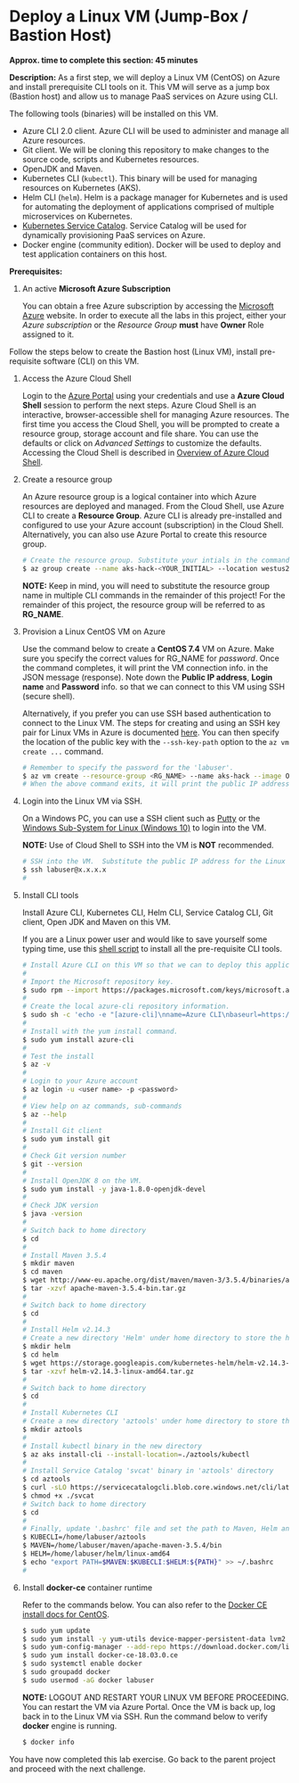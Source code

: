 #  Deploy a Linux VM (Jump-Box / Bastion Host)
**Approx. time to complete this section: 45 minutes**

**Description:**
As a first step, we will deploy a Linux VM (CentOS) on Azure and install prerequisite CLI tools on it.  This VM will serve as a jump box (Bastion host) and allow us to manage PaaS services on Azure using CLI.

The following tools (binaries) will be installed on this VM.
- Azure CLI 2.0 client.  Azure CLI will be used to administer and manage all Azure resources.
- Git client.  We will be cloning this repository to make changes to the source code, scripts and Kubernetes resources.
- OpenJDK and Maven.
- Kubernetes CLI (`kubectl`).  This binary will be used for managing resources on Kubernetes (AKS).
- Helm CLI (`helm`).  Helm is a package manager for Kubernetes and is used for automating the deployment of applications comprised of multiple microservices on Kubernetes.
- [Kubernetes Service Catalog](https://kubernetes.io/docs/concepts/extend-kubernetes/service-catalog/). Service Catalog will be used for dynamically provisioning PaaS services on Azure.
- Docker engine (community edition).  Docker will be used to deploy and test application containers on this host.

**Prerequisites:**
1. An active **Microsoft Azure Subscription**

   You can obtain a free Azure subscription by accessing the [Microsoft Azure](https://azure.microsoft.com/en-us/?v=18.12) website.  In order to execute all the labs in this project, either your *Azure subscription* or the *Resource Group* **must** have **Owner** Role assigned to it.

Follow the steps below to create the Bastion host (Linux VM), install pre-requisite software (CLI) on this VM.

1. Access the Azure Cloud Shell

   Login to the [Azure Portal](https://portal.azure.com) using your credentials and use a **Azure Cloud Shell** session to perform the next steps.  Azure Cloud Shell is an interactive, browser-accessible shell for managing Azure resources.  The first time you access the Cloud Shell, you will be prompted to create a resource group, storage account and file share.  You can use the defaults or click on *Advanced Settings* to customize the defaults.  Accessing the Cloud Shell is described in [Overview of Azure Cloud Shell](https://docs.microsoft.com/en-us/azure/cloud-shell/overview). 

2. Create a resource group

   An Azure resource group is a logical container into which Azure resources are deployed and managed.  From the Cloud Shell, use Azure CLI to create a **Resource Group**.  Azure CLI is already pre-installed and configured to use your Azure account (subscription) in the Cloud Shell.  Alternatively, you can also use Azure Portal to create this resource group.  

   ```bash
   # Create the resource group. Substitute your intials in the command below eg., aks-hack-GR
   $ az group create --name aks-hack-<YOUR_INITIAL> --location westus2
   ```

   **NOTE:** Keep in mind, you will need to substitute the resource group name in multiple CLI commands in the remainder of this project!  For the remainder of this project, the resource group will be referred to as **RG_NAME**.

3. Provision a Linux CentOS VM on Azure

   Use the command below to create a **CentOS 7.4** VM on Azure.  Make sure you specify the correct values for RG_NAME for *password*.  Once the command completes, it will print the VM connection info. in the JSON message (response).  Note down the **Public IP address**, **Login name** and **Password** info. so that we can connect to this VM using SSH (secure shell).

   Alternatively, if you prefer you can use SSH based authentication to connect to the Linux VM.  The steps for creating and using an SSH key pair for Linux VMs in Azure is documented [here](https://docs.microsoft.com/en-us/azure/virtual-machines/linux/mac-create-ssh-keys).  You can then specify the location of the public key with the `--ssh-key-path` option to the `az vm create ...` command.

   ```bash
   # Remember to specify the password for the 'labuser'.
   $ az vm create --resource-group <RG_NAME> --name aks-hack --image OpenLogic:CentOS:7.4:7.4.20180118 --size Standard_B2s --generate-ssh-keys --admin-username labuser --admin-password <password> --authentication-type password
   # When the above command exits, it will print the public IP address, login name (labuser) and password.  Make a note of these values.
   ```

4. Login into the Linux VM via SSH.

   On a Windows PC, you can use a SSH client such as [Putty](https://putty.org/) or the [Windows Sub-System for Linux (Windows 10)](https://docs.microsoft.com/en-us/windows/wsl/install-win10) to login into the VM.

   **NOTE:** Use of Cloud Shell to SSH into the VM is **NOT** recommended.

   ```bash
   # SSH into the VM.  Substitute the public IP address for the Linux VM in the command below.
   $ ssh labuser@x.x.x.x
   #
   ```

5. Install CLI tools

   Install Azure CLI, Kubernetes CLI, Helm CLI, Service Catalog CLI, Git client, Open JDK and Maven on this VM.

   If you are a Linux power user and would like to save yourself some typing time, use this [shell script](./shell-scripts/setup-bastion.sh) to install all the pre-requisite CLI tools.

   ```bash
   # Install Azure CLI on this VM so that we can to deploy this application to the AKS cluster later in step [D].
   #
   # Import the Microsoft repository key.
   $ sudo rpm --import https://packages.microsoft.com/keys/microsoft.asc
   #
   # Create the local azure-cli repository information.
   $ sudo sh -c 'echo -e "[azure-cli]\nname=Azure CLI\nbaseurl=https://packages.microsoft.com/yumrepos/azure-cli\nenabled=1\ngpgcheck=1\ngpgkey=https://packages.microsoft.com/keys/microsoft.asc" > /etc/yum.repos.d/azure-cli.repo'
   #
   # Install with the yum install command.
   $ sudo yum install azure-cli
   #
   # Test the install
   $ az -v
   #
   # Login to your Azure account
   $ az login -u <user name> -p <password>
   #
   # View help on az commands, sub-commands
   $ az --help
   #
   # Install Git client
   $ sudo yum install git
   #
   # Check Git version number
   $ git --version
   #
   # Install OpenJDK 8 on the VM.
   $ sudo yum install -y java-1.8.0-openjdk-devel
   #
   # Check JDK version
   $ java -version
   #
   # Switch back to home directory
   $ cd
   #
   # Install Maven 3.5.4
   $ mkdir maven
   $ cd maven
   $ wget http://www-eu.apache.org/dist/maven/maven-3/3.5.4/binaries/apache-maven-3.5.4-bin.tar.gz
   $ tar -xzvf apache-maven-3.5.4-bin.tar.gz
   #
   # Switch back to home directory
   $ cd
   #
   # Install Helm v2.14.3
   # Create a new directory 'Helm' under home directory to store the helm binary
   $ mkdir helm
   $ cd helm
   $ wget https://storage.googleapis.com/kubernetes-helm/helm-v2.14.3-linux-amd64.tar.gz
   $ tar -xzvf helm-v2.14.3-linux-amd64.tar.gz
   #
   # Switch back to home directory
   $ cd
   #
   # Install Kubernetes CLI
   # Create a new directory 'aztools' under home directory to store the kubectl binary
   $ mkdir aztools
   #
   # Install kubectl binary in the new directory
   $ az aks install-cli --install-location=./aztools/kubectl
   #
   # Install Service Catalog 'svcat' binary in 'aztools' directory
   $ cd aztools
   $ curl -sLO https://servicecatalogcli.blob.core.windows.net/cli/latest/$(uname -s)/$(uname -m)/svcat
   $ chmod +x ./svcat
   # Switch back to home directory
   $ cd
   #
   # Finally, update '.bashrc' file and set the path to Maven, Helm and Kubectl binaries
   $ KUBECLI=/home/labuser/aztools
   $ MAVEN=/home/labuser/maven/apache-maven-3.5.4/bin
   $ HELM=/home/labuser/helm/linux-amd64
   $ echo "export PATH=$MAVEN:$KUBECLI:$HELM:${PATH}" >> ~/.bashrc
   #
   ```

6. Install **docker-ce** container runtime

   Refer to the commands below.  You can also refer to the [Docker CE install docs for CentOS](https://docs.docker.com/install/linux/docker-ce/centos/).

   ```bash
   $ sudo yum update
   $ sudo yum install -y yum-utils device-mapper-persistent-data lvm2
   $ sudo yum-config-manager --add-repo https://download.docker.com/linux/centos/docker-ce.repo
   $ sudo yum install docker-ce-18.03.0.ce
   $ sudo systemctl enable docker
   $ sudo groupadd docker
   $ sudo usermod -aG docker labuser
   ```

   **NOTE:** LOGOUT AND RESTART YOUR LINUX VM BEFORE PROCEEDING.  You can restart the VM via Azure Portal.  Once the VM is back up, log back in to the Linux VM via SSH.  Run the command below to verify **docker** engine is running.

   ```bash
   $ docker info
   ```

You have now completed this lab exercise.  Go back to the parent project and proceed with the next challenge. 
